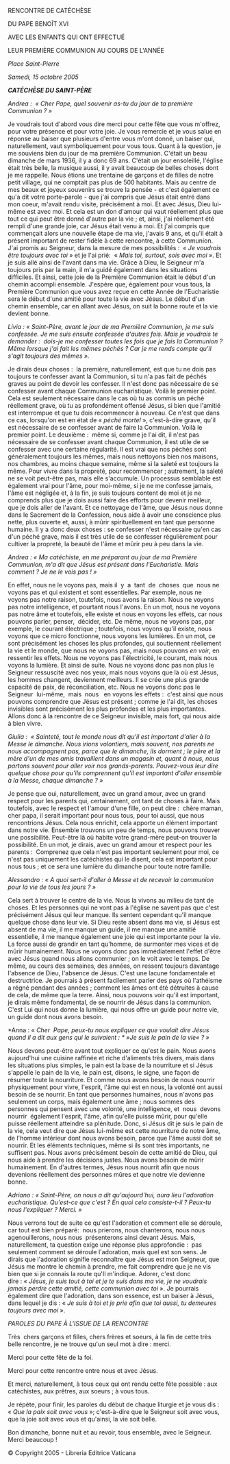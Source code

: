 RENCONTRE DE CATÉCHÈSE

DU PAPE BENOÎT XVI

AVEC LES ENFANTS QUI ONT EFFECTUÉ

LEUR PREMIÈRE COMMUNION AU COURS DE L'ANNÉE

*Place Saint-Pierre*

*Samedi, 15 octobre 2005*

***CATÉCHÈSE DU SAINT-PÈRE***

*Andrea :  « *Cher Pape, quel souvenir as-tu du jour de ta première Communion ?* »*

Je voudrais tout d'abord vous dire merci pour cette fête que vous m'offrez, pour votre présence et pour votre joie. Je vous remercie et je vous salue en réponse au baiser que plusieurs d'entre vous m'ont donné, un baiser qui, naturellement, vaut symboliquement pour vous tous. Quant à la question, je me souviens bien du jour de ma première Communion. C'était un beau dimanche de mars 1936, il y a donc 69 ans. C'était un jour ensoleillé, l'église était très belle, la musique aussi, il y avait beaucoup de belles choses dont je me rappelle. Nous étions une trentaine de garçons et de filles de notre petit village, qui ne comptait pas plus de 500 habitants. Mais au centre de mes beaux et joyeux souvenirs se trouve la pensée - et c'est également ce qu'a dit votre porte-parole - que j'ai compris que Jésus était entré dans mon coeur, m'avait rendu visite, précisément à moi. Et avec Jésus, Dieu lui-même est avec moi. Et cela est un don d'amour qui vaut réellement plus que tout ce qui peut être donné d'autre par la vie ; et, ainsi, j'ai réellement été rempli d'une grande joie, car Jésus était venu à moi. Et j'ai compris que commençait alors une nouvelle étape de ma vie, j'avais 9 ans, et qu'il était à présent important de rester fidèle à cette rencontre, à cette Communion. J'ai promis au Seigneur, dans la mesure de mes possibilités :  « *Je voudrais être toujours avec toi* » et je l'ai prié:  « *Mais toi, surtout, sois avec moi* ». Et je suis allé ainsi de l'avant dans ma vie. Grâce à Dieu, le Seigneur m'a toujours pris par la main, il m'a guidé également dans les situations difficiles. Et ainsi, cette joie de la Première Communion était le début d'un chemin accompli ensemble. J'espère que, également pour vous tous, la Première Communion que vous avez reçue en cette Année de l'Eucharistie sera le début d'une amitié pour toute la vie avec Jésus. Le début d'un chemin ensemble, car en allant avec Jésus, on suit la bonne route et la vie devient bonne.

*Livia : « *Saint-Père, avant le jour de ma Première Communion, je me suis confessée. Je me suis ensuite confessée d'autres fois. Mais je voudrais te demander :  dois-je me confesser toutes les fois que je fais la Communion ? Même lorsque j'ai fait les mêmes péchés ? Car je me rends compte qu'il s'agit toujours des mêmes* ».*

Je dirais deux choses :  la première, naturellement, est que tu ne dois pas toujours te confesser avant la Communion, si tu n'a pas fait de péchés graves au point de devoir les confesser. Il n'est donc pas nécessaire de se confesser avant chaque Communion eucharistique. Voilà le premier point. Cela est seulement nécessaire dans le cas où tu as commis un péché réellement grave, où tu as profondément offensé Jésus, si bien que l'amitié est interrompue et que tu dois recommencer à nouveau. Ce n'est que dans ce cas, lorsqu'on est en état de « *péché mortel* », c'est-à-dire grave, qu'il est nécessaire de se confesser avant de faire la Communion. Voilà le premier point. Le deuxième :  même si, comme je l'ai dit, il n'est pas nécessaire de se confesser avant chaque Communion, il est utile de se confesser avec une certaine régularité. Il est vrai que nos péchés sont généralement toujours les mêmes, mais nous nettoyons bien nos maisons, nos chambres, au moins chaque semaine, même si la saleté est toujours la même. Pour vivre dans la propreté, pour recommencer ; autrement, la saleté ne se voit peut-être pas, mais elle s'accumule. Un processus semblable est également vrai pour l'âme, pour moi-même, si je ne me confesse jamais, l'âme est négligée et, à la fin, je suis toujours content de moi et je ne comprends plus que je dois aussi faire des efforts pour devenir meilleur, que je dois aller de l'avant. Et ce nettoyage de l'âme, que Jésus nous donne dans le Sacrement de la Confession, nous aide à avoir une conscience plus nette, plus ouverte et, aussi, à mûrir spirituellement en tant que personne humaine. Il y a donc deux choses : se confesser n'est nécessaire qu'en cas d'un péché grave, mais il est très utile de se confesser régulièrement pour cultiver la propreté, la beauté de l'âme et mûrir peu à peu dans la vie.

*Andrea : « *Ma catéchiste, en me préparant au jour de ma Première Communion, m'a dit que Jésus est présent dans l'Eucharistie. Mais comment ? Je ne le vois pas !* »*

En effet, nous ne le voyons pas, mais il  y  a  tant  de  choses  que  nous ne voyons pas et qui existent et sont essentielles. Par exemple, nous ne voyons pas notre raison, toutefois, nous avons la raison. Nous ne voyons pas notre intelligence, et pourtant nous l'avons. En un mot, nous ne voyons pas notre âme et toutefois, elle existe et nous en voyons les effets, car nous pouvons parler, penser,  décider, etc. De même, nous ne voyons pas, par exemple, le courant électrique ; toutefois, nous voyons qu'il existe, nous voyons que ce micro fonctionne, nous voyons les lumières. En un mot, ce sont précisément les choses les plus profondes, qui soutiennent réellement la vie et le monde, que nous ne voyons pas, mais nous pouvons *en voir*, en ressentir les effets. Nous ne voyons pas l'électricité, le courant, mais nous voyons la lumière. Et ainsi de suite. Nous ne voyons donc pas non plus le Seigneur ressuscité avec nos yeux, mais nous voyons que là où est Jésus, les hommes changent, deviennent meilleurs. Il se crée une plus grande capacité de paix, de réconciliation, etc. Nous ne voyons donc pas le Seigneur  lui-même,  mais  nous   en voyons les effets :  c'est ainsi que nous pouvons comprendre que Jésus est présent ; comme je l'ai dit, les choses invisibles sont précisément les plus profondes et les plus importantes. Allons donc à la rencontre de ce Seigneur invisible, mais fort, qui nous aide à bien vivre.

*Giulia :  « *Sainteté, tout le monde nous dit qu'il est important d'aller à la Messe le dimanche. Nous irions volontiers, mais souvent, nos parents ne nous accompagnent pas, parce que le dimanche, ils dorment ; le père et la mère d'un de mes amis travaillent dans un magasin et, quant à nous, nous partons souvent pour aller voir nos grands-parents. Pouvez-vous leur dire quelque chose pour qu'ils comprennent qu'il est important d'aller ensemble à la Messe, chaque dimanche ?* »*

Je pense que oui, naturellement, avec un grand amour, avec un grand respect pour les parents qui, certainement, ont tant de choses à faire. Mais toutefois, avec le respect et l'amour d'une fille, on peut dire :  chère maman, cher papa, il serait important pour nous tous, pour toi aussi, que nous rencontrions Jésus. Cela nous enrichit, cela apporte un élément important dans notre vie. Ensemble trouvons un peu de temps, nous pouvons trouver une possibilité. Peut-être là où habite votre grand-mère peut-on trouver la possibilité. En un mot, je dirais, avec un grand amour et respect pour les parents :  Comprenez que cela n'est pas important seulement pour moi, ce n'est pas uniquement les catéchistes qui le disent, cela est important pour nous tous ; et ce sera une lumière du dimanche pour toute notre famille.

*Alessandro : « *A quoi sert-il d'aller à Messe et de recevoir la communion pour la vie de tous les jours ?* »*

Cela sert à trouver le centre de la vie. Nous la vivons au milieu de tant de choses. Et les personnes qui ne vont pas à l'église ne savent pas que c'est précisément Jésus qui leur manque. Ils sentent cependant qu'il manque quelque chose dans leur vie. Si Dieu reste absent dans ma vie, si Jésus est absent de ma vie, il me manque un guide, il me manque une amitié essentielle, il me manque également une joie qui est importante pour la vie. La force aussi de grandir en tant qu'homme, de surmonter mes vices et de mûrir humainement. Nous ne voyons donc pas immédiatement l'effet d'être avec Jésus quand nous allons communier ; on le voit avec le temps. De même, au cours des semaines, des années, on ressent toujours davantage l'absence de Dieu, l'absence de Jésus. C'est une lacune fondamentale et destructrice. Je pourrais à présent facilement parler des pays où l'athéisme a régné pendant des années ; comment les âmes ont été détruites à cause de cela, de même que la terre. Ainsi, nous pouvons voir qu'il est important, je dirais même fondamental, de se nourrir de Jésus dans la communion. C'est Lui qui nous donne la lumière, qui nous offre un guide pour notre vie, un guide dont nous avons besoin.

*Anna : « *Cher  Pape, peux-tu nous expliquer ce que voulait dire Jésus quand il a dit aux gens qui le suivaient : * »Je suis le pain de la vie« *?* »*

Nous devons peut-être avant tout expliquer ce qu'est le pain. Nous avons aujourd'hui une cuisine raffinée et riche d'aliments très divers, mais dans les situations plus simples, le pain est la base de la nourriture et si Jésus s'appelle le pain de la vie, le pain est, disons, le signe, une façon de résumer toute la nourriture. Et comme nous avons besoin de nous nourrir physiquement pour vivre, l'esprit, l'âme qui est en nous, la volonté ont aussi besoin de se nourrir. En tant que personnes humaines, nous n'avons pas seulement un corps, mais également une âme ; nous sommes des personnes qui pensent avec une volonté, une intelligence, et  nous  devons  nourrir  également l'esprit, l'âme, afin qu'elle puisse mûrir, pour qu'elle puisse réellement atteindre sa plénitude. Donc, si Jésus dit je suis le pain de la vie, cela veut dire que Jésus lui-même est cette nourriture de notre âme, de l'homme intérieur dont nous avons besoin, parce que l'âme aussi doit se nourrir. Et les éléments techniques, même si ils sont très importants, ne suffisent pas. Nous avons précisément besoin de cette amitié de Dieu, qui nous aide à prendre les décisions justes. Nous avons besoin de mûrir humainement. En d'autres termes, Jésus nous nourrit afin que nous devenions réellement des personnes mûres et que notre vie devienne bonne.

*Adriano : « *Saint-Père, on nous a dit qu'aujourd'hui, aura lieu l'adoration eucharistique. Qu'est-ce que c'est ? En quoi cela consiste-t-il ? Peux-tu nous l'expliquer ? Merci.* »*

Nous verrons tout de suite ce qu'est l'adoration et comment elle se déroule, car tout est bien préparé:  nous prierons, nous chanterons, nous nous agenouillerons, nous nous  présenterons ainsi devant Jésus. Mais, naturellement, ta question exige une réponse plus approfondie :  pas seulement comment se déroule l'adoration, mais quel est son sens. Je dirais que l'adoration signifie reconnaître que Jésus est mon Seigneur, que Jésus me montre le chemin à prendre, me fait comprendre que je ne vis bien que si je connais la route qu'Il m'indique. Adorer, c'est donc dire : « *Jésus, je suis tout à toi et je te suis dans ma vie, je ne voudrais jamais perdre cette amitié, cette communion avec toi* ». Je pourrais également dire que l'adoration, dans son essence, est un baiser à Jésus, dans lequel je dis : « *Je suis à toi et je prie afin que toi aussi, tu demeures toujours avec moi* ».

*PAROLES DU PAPE À L'ISSUE DE LA RENCONTRE*

Très  chers garçons et filles, chers frères et soeurs, à la fin de cette très belle rencontre, je ne trouve qu'un seul mot à dire : merci.

Merci pour cette fête de la foi.

Merci pour cette rencontre entre nous et avec Jésus.

Et merci, naturellement, à tous ceux qui ont rendu cette fête possible : aux catéchistes, aux prêtres, aux soeurs ; à vous tous.

Je répète, pour finir, les paroles du début de chaque liturgie et je vous dis : « *Que la paix soit avec vous* »; c'est-à-dire que le Seigneur soit avec vous, que la joie soit avec vous et qu'ainsi, la vie soit belle.

Bon dimanche, bonne nuit et au revoir, tous ensemble, avec le Seigneur. Merci beaucoup !

© Copyright 2005 - Libreria Editrice Vaticana